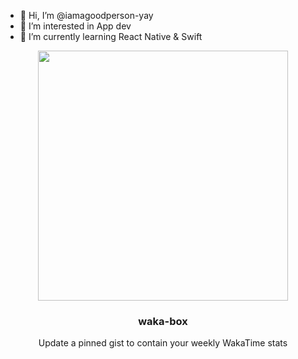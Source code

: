 - 👋 Hi, I’m @iamagoodperson-yay
- 👀 I’m interested in App dev
- 🌱 I’m currently learning React Native & Swift

<p align="center">
  <img width="400" src="https://gist.github.com/iamagoodperson-yay/8922f736e199f2bd21848b0c095f9748">
  <h3 align="center">waka-box</h3>
  <p align="center">Update a pinned gist to contain your weekly WakaTime stats</p>
</p>

<!---
https://github-readme-stats.vercel.app/api/wakatime?username=U0866AKK00L&api_domain=waka.hackclub.com&bg_color=1A202C&title_color=2F855A&icon_color=2F855A&text_color=ffffff&custom_title=Wakapi%20Week%20Stats&layout=compact

[![trophy](https://github-profile-trophy.vercel.app/?username=iamagoodperson-yay&theme=onedark)](https://github.com/ryo-ma/github-profile-trophy)

iamagoodperson-yay/iamagoodperson-yay is a ✨ special ✨ repository because its `README.md` (this file) appears on your GitHub profile.
You can click the Preview link to take a look at your changes.
--->
